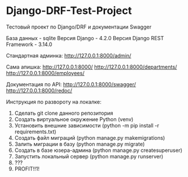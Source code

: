# Django-DRF-Test-Project
Тестовый проект по Django/DRF и документации Swagger

База данных - sqlite
Версия Django - 4.2.0
Версия Django REST Framework - 3.14.0

Стандартная админка:
http://127.0.0.1:8000/admin/

Сама апишка:
http://127.0.0.1:8000/
http://127.0.0.1:8000/departments/
http://127.0.0.1:8000/employees/

Документация по API:
http://127.0.0.1:8000/swagger/
http://127.0.0.1:8000/redoc/





Инструкция по развороту на локалке:

1) Сделать git clone данного репозитория
2) Создать виртуальное окружение Python (venv)
3) Установить внешние зависимости (python -m pip install -r requirements.txt)
4) Создать файл миграций (python manage.py makemigrations)
5) Залить миграции в базу (python manage.py migrate)
6) Создать в базе юзера-админа (python manage.py createsuperuser)
7) Запустить локальный сервер (python manage.py runserver)
8) ???
9) PROFIT!!1!

